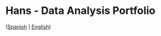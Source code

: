 # Hans - Data Analysis Portfolio
([Spanish](https://github.com/HansAllTech/Hans_Data_Analysis_Portfolio/blob/main/Proyectos.md#tabla-de-contenido-es--en) | [English](https://github.com/HansAiTech/Data_Analysis_Portfolio/blob/main/Proyectos.md))
 
 
 
         
          
      
      
      
      
  
    
  
